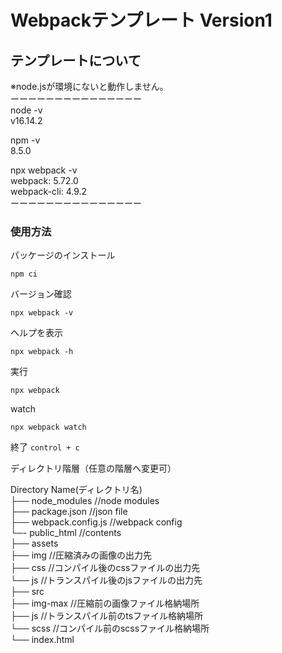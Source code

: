 # Webpackテンプレート Version1

## テンプレートについて<br>
※node.jsが環境にないと動作しません。<br>
ーーーーーーーーーーーーーーー<br>
node -v<br>
v16.14.2

npm -v<br>
8.5.0

npx webpack -v<br>
webpack: 5.72.0<br>
webpack-cli: 4.9.2
<br>ーーーーーーーーーーーーーーー<br>

### 使用方法<br>

パッケージのインストール
```bash=
npm ci
```
バージョン確認
```bash=
npx webpack -v
```
ヘルプを表示
```bash=
npx webpack -h
```
実行
```bash=
npx webpack
```
watch
```bash=
npx webpack watch
```

終了
`control + c`


ディレクトリ階層（任意の階層へ変更可）

Directory Name(ディレクトリ名)<br>
├── node_modules        //node modules<br>
├── package.json        //json file<br>
├── webpack.config.js   //webpack config<br>
└─- public_html         //contents<br>
    ├── assets<br>
        ├── img         //圧縮済みの画像の出力先<br>
        ├── css         //コンパイル後のcssファイルの出力先<br>
        └── js          //トランスパイル後のjsファイルの出力先<br>
    ├── src<br>
        ├── img-max     //圧縮前の画像ファイル格納場所<br>
        ├── js          //トランスパイル前のtsファイル格納場所<br>
        └── scss        //コンパイル前のscssファイル格納場所<br>
    └── index.html
